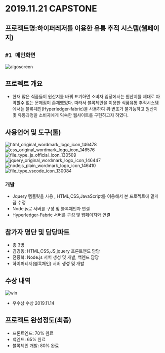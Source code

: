 # 2019.11.21 CAPSTONE
## 프로젝트명:하이퍼레저를 이용한 유통 추적 시스템(웹페이지)

## `#1 메인화면`

![algoscreen](https://user-images.githubusercontent.com/48907339/99373472-c95f3500-2904-11eb-845a-c092307bb75a.png)

## 프로젝트 개요
- 현재 많은 식품들이 원산지를 바꿔 표기하면 소비자 입장에서는 원산지를 제대로 파악할수 없는 문제점이 존재했었다. 따라서 블록체인을 이용한 식품유통 추적시스템에서는 블록체인(Hyperledger-fabric)을 사용하여 위·변조가 불가능하고 원산지 및 유통과정을 소비자에게 익숙한 웹사이트를 구현하고자 하였다.

## 사용언어 및 도구(툴)
![html_original_wordmark_logo_icon_146478](https://user-images.githubusercontent.com/48907339/101194205-049d8a00-36a1-11eb-8fa9-498a9603d45b.png)![css_original_wordmark_logo_icon_146576](https://user-images.githubusercontent.com/48907339/101194211-06ffe400-36a1-11eb-8615-0a3d352bd73c.png)![file_type_js_official_icon_130509](https://user-images.githubusercontent.com/48907339/101194729-b6d55180-36a1-11eb-88b0-f3c91df05e55.png)![jquery_original_wordmark_logo_icon_146447](https://user-images.githubusercontent.com/48907339/101198550-fa7e8a00-36a6-11eb-8e6d-cbbf88792b99.png)![nodejs_plain_wordmark_logo_icon_146410](https://user-images.githubusercontent.com/48907339/101194757-c05eb980-36a1-11eb-8f4e-0c571ab197f0.png)![file_type_vscode_icon_130084](https://user-images.githubusercontent.com/48907339/101195939-770f6980-36a3-11eb-9056-6369e19696ff.png)

### 개발
- Jquery 템플릿을 사용 , HTML,CSS,JavaScript를 이용해서 본 프로젝트에 맡게끔 수정
- Node.js로 서버를 구성 및 블록체인과 연결
- Hyperledger-Fabric 서버를 구성 및 웹페이지와 연결

## 참가자 명단 및 담당파트
- 총 3명
- 김경동: HTML,CSS,JS,jquery 프론트엔드 담당
- 전종혁: Node.js 서버 생성 및 개발, 백엔드 담당
- 하이퍼레저(블록체인) 서버 생성 및 개발

## 수상 내역

![win](https://user-images.githubusercontent.com/48907339/99374379-ddeffd00-2905-11eb-8eb5-fd0b4a91abf9.jpg)

- 우수상 수상 2019.11.14


## 프로젝트 완성정도(최종)

- 프론트엔드: 70% 완료
- 백엔드: 65% 완료
- 블록체인 개발: 80% 완료
